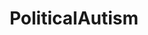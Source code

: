 ---
title: PoliticalAutism
crosslinks:
- PedoHatersAnonymous
- NoStupidQuestions
- jesuschristreddit
- livven
- Jokes
- Market_Socialism
- The_Donald
---